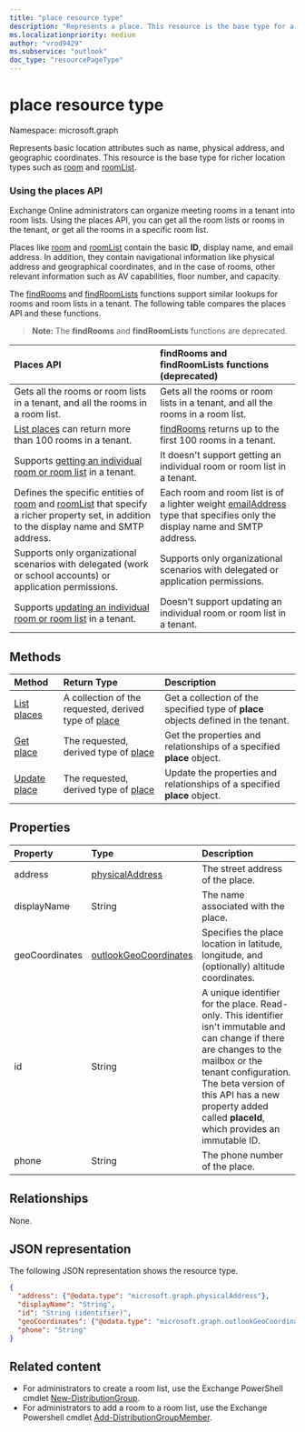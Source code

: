 ```yaml
---
title: "place resource type"
description: "Represents a place. This resource is the base type for a room or roomList."
ms.localizationpriority: medium
author: "vrod9429"
ms.subservice: "outlook"
doc_type: "resourcePageType"
---
```


# place resource type

Namespace: microsoft.graph

Represents basic location attributes such as name, physical address, and geographic coordinates. This resource is the base type for richer location types such as [room](room.md) and [roomList](roomlist.md).

### Using the places API
Exchange Online administrators can organize meeting rooms in a tenant into room lists. Using the places API, you can get all the room lists or rooms in the tenant, or get all the rooms in a specific room list.

Places like [room](room.md) and [roomList](roomlist.md) contain the basic **ID**, display name, and email address. In addition, they contain navigational information like physical address and geographical coordinates, and in the case of rooms, other relevant information such as AV capabilities, floor number, and capacity.

The [findRooms](/graph/api/user-findrooms) and [findRoomLists](/graph/api/user-findroomlists) functions support similar lookups for rooms and room lists in a tenant. The following table compares the places API and these functions. 

> **Note:** The **findRooms** and **findRoomLists** functions are deprecated.

|Places API |findRooms and findRoomLists functions (deprecated)|
|:------------------------------------|:-----------------------------|
|Gets all the rooms or room lists in a tenant, and all the rooms in a room list. | Gets all the rooms or room lists in a tenant, and all the rooms in a room list.|
|[List places](../api/place-list.md) can return more than 100 rooms in a tenant. | [findRooms](/graph/api/user-findrooms) returns up to the first 100 rooms in a tenant. |
|Supports [getting an individual room or room list](../api/place-get.md) in a tenant. | It doesn't support getting an individual room or room list in a tenant.|
|Defines the specific entities of [room](room.md) and [roomList](roomlist.md) that specify a richer property set, in addition to the display name and SMTP address. | Each room and room list is of a lighter weight [emailAddress](emailaddress.md) type that specifies only the display name and SMTP address.|
|Supports only organizational scenarios with delegated (work or school accounts) or application permissions. | Supports only organizational scenarios with delegated or application permissions.|
|Supports [updating an individual room or room list](/graph/api/place-update) in a tenant. | Doesn't support updating an individual room or room list in a tenant.|

## Methods

| Method                              | Return Type                  | Description |
|:------------------------------------|:-----------------------------|:--------|
| [List places](../api/place-list.md) | A collection of the requested, derived type of [place](place.md) | Get a collection of the specified type of **place** objects defined in the tenant. |
| [Get place](../api/place-get.md)    | The requested, derived type of [place](place.md)            | Get the properties and relationships of a specified **place** object. |
| [Update place](../api/place-update.md)    | The requested, derived type of [place](place.md)            | Update the properties and relationships of a specified **place** object. |

## Properties

| Property       | Type                                              | Description |
|:---------------|:--------------------------------------------------|:--------|
| address        | [physicalAddress](physicaladdress.md)             | The street address of the place. |
| displayName    | String                                            | The name associated with the place. |
| geoCoordinates | [outlookGeoCoordinates](outlookgeocoordinates.md) | Specifies the place location in latitude, longitude, and (optionally) altitude coordinates. |
| id             | String                                            | A unique identifier for the place. Read-only. This identifier isn't immutable and can change if there are changes to the mailbox or the tenant configuration. The beta version of this API has a new property added called **placeId**, which provides an immutable ID. |
| phone          | String                                            | The phone number of the place. |

## Relationships

None.

## JSON representation

The following JSON representation shows the resource type.

<!-- {
  "blockType": "resource",
  "optionalProperties": [

  ],
  "@odata.type": "microsoft.graph.place"
}-->

```json
{
  "address": {"@odata.type": "microsoft.graph.physicalAddress"},
  "displayName": "String",
  "id": "String (identifier)",
  "geoCoordinates": {"@odata.type": "microsoft.graph.outlookGeoCoordinates"},
  "phone": "String"
}
```

## Related content
- For administrators to create a room list, use the Exchange PowerShell cmdlet [New-DistributionGroup](/powershell/module/exchange/users-and-groups/new-distributiongroup?view=exchange-ps&preserve-view=true).
- For administrators to add a room to a room list, use the Exchange Powershell cmdlet [Add-DistributionGroupMember](/powershell/module/exchange/users-and-groups/add-distributiongroupmember?view=exchange-ps&preserve-view=true).

<!-- uuid: 16cd6b66-4b1a-43a1-adaf-3a886856ed98
2019-02-04 14:57:30 UTC -->
<!-- {
  "type": "#page.annotation",
  "description": "place resource",
  "keywords": "",
  "section": "documentation",
  "tocPath": ""
}-->
